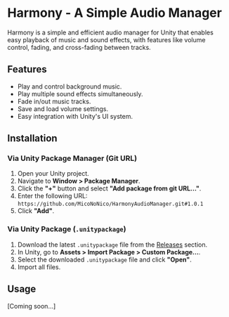 # Harmony - A Simple Audio Manager

Harmony is a simple and efficient audio manager for Unity that enables easy playback of music and sound effects, with features like volume control, fading, and cross-fading between tracks.

## Features

- Play and control background music.
- Play multiple sound effects simultaneously.
- Fade in/out music tracks.
- Save and load volume settings.
- Easy integration with Unity's UI system.

## Installation

### Via Unity Package Manager (Git URL)

1. Open your Unity project.
2. Navigate to **Window > Package Manager**.
3. Click the **"+"** button and select **"Add package from git URL..."**.
4. Enter the following URL:
```https://github.com/MicoNoNico/HarmonyAudioManager.git#1.0.1```
5. Click **"Add"**.

### Via Unity Package (`.unitypackage`)

1. Download the latest `.unitypackage` file from the [Releases](https://github.com/MicoNoNico/HarmonyAudioManager/releases) section.
2. In Unity, go to **Assets > Import Package > Custom Package...**.
3. Select the downloaded `.unitypackage` file and click **"Open"**.
4. Import all files.

## Usage

[Coming soon...]

